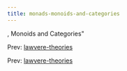 ```yaml
---
title: monads-monoids-and-categories
---
```


, Monoids and Categories"

Prev: [lawvere-theories](lawvere-theories.md)

Prev: [lawvere-theories](lawvere-theories.md)

